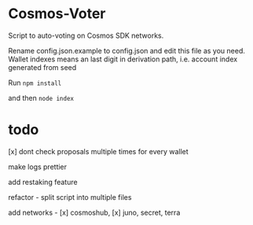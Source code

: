 # Cosmos-Voter
Script to auto-voting on Cosmos SDK networks.

Rename config.json.example to config.json and edit this file as you need. 
Wallet indexes means an last digit in derivation path, i.e. account index generated from seed

Run ``` npm install ``` 

and then ``` node index ```

# todo

[x] dont check proposals multiple times for every wallet

make logs prettier

add restaking feature

refactor - split script into multiple files

add networks - [x] cosmoshub, [x] juno, secret, terra

